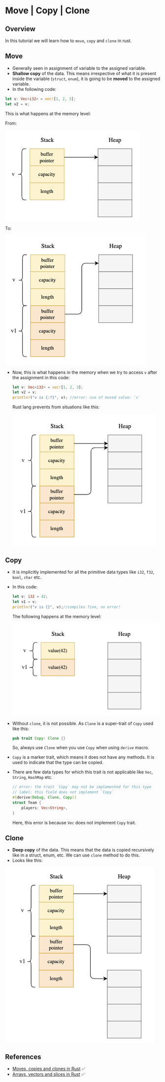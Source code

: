# Move | Copy | Clone

## Overview

In this tutorial we will learn how to `move`, `copy` and `clone` in rust.

## Move

- Generally seen in assignment of variable to the assigned variable.
- **Shallow copy** of the data. This means irrespective of what it is present inside the variable (`struct`, `enum`), it is going to be **moved** to the assigned variable.
- In the following code:

```rs
let v: Vec<i32> = vec![1, 2, 3];
let v2 = v;
```

This is what happens at the memory level:

From:

![](../../img/move_from.png)

To:

![](../../img/move_to.png)

- Now, this is what happens in the memory when we try to access `v` after the assignment in this code:

  ```rs
  let v: Vec<i32> = vec![1, 2, 3];
  let v2 = v;
  println!("v is {:?}", v); //error: use of moved value: `v`
  ```

  Rust lang prevents from situations like this:

  ![](../../img/move_error.png)

## Copy

- It is implicitly implemented for all the primitive data types like `i32`, `f32`, `bool`, `char` etc.
- In this code:

  ```rs
  let v: i32 = 42;
  let v1 = v;
  println!("v is {}", v);//compiles fine, no error!
  ```

  The following happens at the memory level:

  ![](../../img/copy.png)

- Without `clone`, it is not possible. As `Clone` is a super-trait of `Copy` used like this:

  ```rs
  pub trait Copy: Clone {}
  ```

  So, always use `Clone` when you use `Copy` when using `derive` macro.

- `Copy` is a marker trait, which means it does not have any methods. It is used to indicate that the type can be copied.
- There are few data types for which this trait is not applicable like `Vec`, `String`, `HashMap` etc.

  ```rs
  // error: the trait `Copy` may not be implemented for this type
  // label: this field does not implement `Copy`
  #[derive(Debug, Clone, Copy)]
  struct Team {
      players: Vec<String>,
  }
  ```

  Here, this error is because `Vec` does not implement `Copy` trait.

## Clone

- **Deep copy** of the data. This means that the data is copied recursively like in a struct, enum, etc. We can use `clone` method to do this.
- Looks like this:

![](../../img/clone.png)

## References

- [Moves, copies and clones in Rust](https://hashrust.com/blog/moves-copies-and-clones-in-rust/) ✅
- [Arrays, vectors and slices in Rust](https://hashrust.com/blog/arrays-vectors-and-slices-in-rust/) ✅
